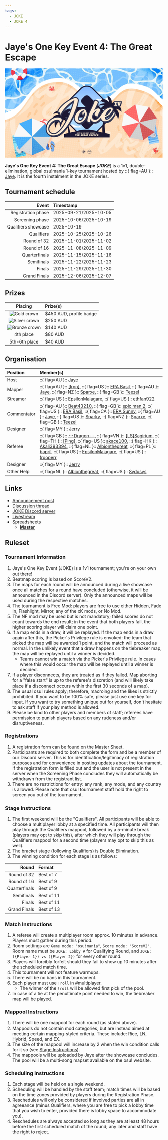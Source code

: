 ```yaml
---
tags:
  - JOKE
  - JOKE 4
---
```


# Jaye's One Key Event 4: The Great Escape

![JOKE 4 banner](img/banner.jpg)

**Jaye's One Key Event 4: The Great Escape** (***JOKE***) is a 1v1, double-elimination, global osu!mania 1-key tournament hosted by ::{ flag=AU }:: [Jaye](https://osu.ppy.sh/users/4841352). It is the fourth instalment in the JOKE series.

## Tournament schedule

| Event | Timestamp |
| --: | :-- |
| Registration phase | 2025-09-21/2025-10-05 |
| Screening phase | 2025-10-06/2025-10-19 |
| Qualifiers showcase | 2025-10-19 |
| Qualifiers | 2025-10-25/2025-10-26 |
| Round of 32 | 2025-11-01/2025-11-02 |
| Round of 16 | 2025-11-08/2025-11-09 |
| Quarterfinals | 2025-11-15/2025-11-16 |
| Semifinals | 2025-11-22/2025-11-23 |
| Finals | 2025-11-29/2025-11-30 |
| Grand Finals | 2025-12-06/2025-12-07 |

## Prizes

| Placing | Prize(s) |
| :-: | :-- |
| ![Gold crown](/wiki/shared/crown-gold.png "1st place") | $450 AUD, profile badge |
| ![Silver crown](/wiki/shared/crown-silver.png "2nd place") | $250 AUD |
| ![Bronze crown](/wiki/shared/crown-bronze.png "3rd place") | $140 AUD |
| 4th place | $80 AUD |
| 5th-6th place | $40 AUD |

## Organisation

| Position | Member(s) |
| :-- | :-- |
| Host | ::{ flag=AU }:: [Jaye](https://osu.ppy.sh/users/4841352) |
| Mapper | ::{ flag=AU }:: [\[Iron\]](https://osu.ppy.sh/users/13171482), ::{ flag=US }:: [ERA Basil](https://osu.ppy.sh/users/7097990), ::{ flag=AU }:: [Jaye](https://osu.ppy.sh/users/4841352), ::{ flag=NZ }:: [Sparxe](https://osu.ppy.sh/users/5750235), ::{ flag=GB }:: [Teezel](https://osu.ppy.sh/users/7528639) |
| Streamer | ::{ flag=US }:: [EpsilonMaiagare](https://osu.ppy.sh/users/3855052), ::{ flag=US }:: [ethfan922](https://osu.ppy.sh/users/10402769) |
| Commentator | ::{ flag=AU }:: [Beat43210](https://osu.ppy.sh/users/5664171), ::{ flag=GB }:: [epic man 2](https://osu.ppy.sh/users/14566000), ::{ flag=US }:: [ERA Basil](https://osu.ppy.sh/users/7097990), ::{ flag=CA }:: [ERA Sunny](https://osu.ppy.sh/users/16468962), ::{ flag=AU }:: [Jaye](https://osu.ppy.sh/users/4841352), ::{ flag=US }:: [Sparky](https://osu.ppy.sh/users/3187959), ::{ flag=NZ }:: [Sparxe](https://osu.ppy.sh/users/5750235), ::{ flag=GB }:: [Teezel](https://osu.ppy.sh/users/7528639) |
| Designer | ::{ flag=MY }:: [Jerry](https://osu.ppy.sh/users/605973) |
| Referee | ::{ flag=GB }:: [--Dragon--](https://osu.ppy.sh/users/11924624), ::{ flag=VN }:: [\[LS\]Sagirium](https://osu.ppy.sh/users/16530364), ::{ flag=TH }:: [\[Ping\]](https://osu.ppy.sh/users/6291395), ::{ flag=US }:: [akace100](https://osu.ppy.sh/users/9308128), ::{ flag=HK }:: [Akali393394](https://osu.ppy.sh/users/9686628), ::{ flag=NL }:: [Albionthegreat](https://osu.ppy.sh/users/9853595), ::{ flag=PL }:: [bapril](https://osu.ppy.sh/users/12726001), ::{ flag=US }:: [EpsilonMaiagare](https://osu.ppy.sh/users/3855052), ::{ flag=US }:: [trooperr](https://osu.ppy.sh/users/32028459) |
| Designer | ::{ flag=MY }:: [Jerry](https://osu.ppy.sh/users/605973) |
| Other Help | ::{ flag=NL }:: [Albionthegreat](https://osu.ppy.sh/users/9853595), ::{ flag=US }:: [Sydosys](https://osu.ppy.sh/users/17523947) |

## Links

- [Announcement post](https://osu.ppy.sh/home/news/2025-09-21-joke-4-registrations-now-open)
- [Discussion thread](https://osu.ppy.sh/community/forums/topics/2131047)
- [JOKE Discord server](https://discord.gg/35kN3dF)
- [Livestream](https://www.twitch.tv/jokeOfficial)
- Spreadsheets
  - **[Master](https://docs.google.com/spreadsheets/d/1_VQ9NY7ntjDWDoxrGtAkBJbG3Z8CfOeV8vpMXJge9SE)**

## Ruleset

### Tournament Information

1. Jaye's One Key Event (JOKE) is a 1v1 tournament; you're on your own out there!
2. Beatmap scoring is based on ScoreV2.
3. The maps for each round will be announced during a live showcase once all matches for a round have concluded (otherwise, it will be announced in the Discord server). Only the announced maps will be used during the respective matches.
4. The tournament is Free Mod: players are free to use either Hidden, Fade In, Flashlight, Mirror, any of the xK mods, or No Mod.
5. The NF mod may be used but is not mandatory; failed scores do not count towards the end result; in the event that both players fail, the higher scoring player will claim one point.
6. If a map ends in a draw, it will be replayed. If the map ends in a draw again after this, the Picker's Privilege rule is envoked: the team that picked the map will be awarded 1 point, and the match will proceed as normal. In the unlikely event that a draw happens on the tiebreaker map, the map will be replayed until a winner is decided.
   - Teams cannot win a match via the Picker's Privilege rule. In cases where this would occur the map will be replayed until a winner is decided.
7. If a player disconnects, they are treated as if they failed. Map aborting for a "false start" is up to the referee's discretion (and will likely take place if a disconnect occurs within the first 30 seconds of a map).
8. The usual osu! rules apply; therefore, macroing and the likes is strictly prohibited. If you want to be 100% safe, please just use one key for input. If you want to try something unique out for yourself, don't hesitate to ask staff if your play method is allowed.
9. Please be kind to other players and members of staff; referees have permission to punish players based on any rudeness and/or disruptiveness.

### Registrations

1. A registration form can be found on the Master Sheet.
2. Participants are required to both complete the form and be a member of our Discord server. This is for identification/legitimacy of registration purposes and for convenience in posting updates about the tournament. If the registration form is filled out and the user is not present in the server when the Screening Phase concludes they will automatically be withdrawn from the registrant list.
3. There are no restrictions for entry: any rank, any mode, and any country is allowed. Please note that osu! tournament staff hold the right to screen you out of the tournament.

### Stage Instructions

1. The first weekend will be the "Qualifiers". All participants will be able to choose a multiplayer lobby at a specified time. All participants will then play through the Qualifiers mappool, followed by a 5-minute break (players may opt to skip this), after which they will play through the Qualifiers mappool for a second time (players may opt to skip this as well).
2. The bracket stage (following Qualifiers) is Double Elimination.
3. The winning condition for each stage is as follows:

| Round | Format |
| --: | :-- |
| Round of 32 | Best of 7 |
| Round of 16 | Best of 9 |
| Quarterfinals | Best of 9 |
| Semifinals | Best of 11 |
| Finals | Best of 11 |
| Grand Finals | Best of 13 |

### Match Instructions

1. A referee will create a multiplayer room approx. 10 minutes in advance. Players must gather during this period.
2. Room settings are `Game mode: "osu!mania"`, `Score mode: "ScoreV2"`. Room name must be `JOKE: Lobby #` for Qualifying Round, and `JOKE: ({Player 1}) vs ({Player 2})` for every other round.
3. Players will forcibly forfeit should they fail to show up 10 minutes after the scheduled match time.
4. This tournament will not feature warmups.
5. There will be no bans in this tournament.
6. Each player must use `!roll` in #multiplayer.
   - The winner of the `!roll` will be allowed first pick of the pool.
7. In case of a tie at the penultimate point needed to win, the tiebreaker map will be played.

### Mappool Instructions

1. There will be one mappool for each round (as stated above).
2. Mappools do not contain mod categories, but are instead aimed at meeting certain mapping-styled criteria. These include: Rice, LN, Hybrid, Speed, and EX.
3. The size of the mappool will increase by 2 when the win condition calls for it so (see [Stage Instructions](#stage-instructions)).
4. The mappools will be uploaded by Jaye after the showcase concludes. The pool will be a multi-song mapset available on the osu! website.

### Scheduling Instructions

1. Each stage will be held on a single weekend.
2. Scheduling will be handled by the staff team; match times will be based on the time zones provided by players during the Registration Phase.
3. Reschedules will only be considered if involved parties are all in agreeance (minus Qualifiers, where you are free to pick a lobby time that you wish to enter, provided there is lobby space to accommodate you).
4. Reschedules are always accepted so long as they are at least 48 hours before the first scheduled match of the round; any later and staff have the right to reject.
